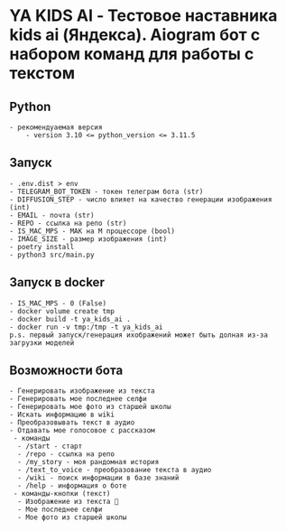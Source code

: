 # YA KIDS AI - Тестовое наставника kids ai (Яндекса). Aiogram бот с набором команд для работы с текстом

## Python
    - рекомендуаемая версия 
        - version 3.10 <= python_version <= 3.11.5

## Запуск
    - .env.dist > env
    - TELEGRAM_BOT_TOKEN - токен телеграм бота (str)
    - DIFFUSION_STEP - число влияет на качество генерации изображения (int)
    - EMAIL - почта (str)
    - REPO - ссылка на репо (str)
    - IS_MAC_MPS - МАК на M процессоре (bool)
    - IMAGE_SIZE - размер изображения (int)
    - poetry install
    - python3 src/main.py

## Запуск в docker
    - IS_MAC_MPS - 0 (False)
    - docker volume create tmp
    - docker build -t ya_kids_ai .
    - docker run -v tmp:/tmp -t ya_kids_ai
    p.s. первый запуск/генерация ихображений может быть долная из-за загрузки моделей

## Возможности бота
    - Генерировать изображение из текста
    - Генерировать мое последнее селфи
    - Генерировать мое фото из старшей школы
    - Искать информацию в wiki
    - Преобразовывать текст в аудио
    - Отдавать мое голосовое с рассказом
     - команды 
      - /start - старт
      - /repo - ссылка на репо
      - /my_story - моя рандомная история
      - /text_to_voice - преобразование текста в аудио
      - /wiki - поиск информации в базе знаний
      - /help - информация о боте
     - команды-кнопки (текст)
      - Изображение из текста 🌇
      - Мое последнее селфи
      - Мое фото из старшей школы

